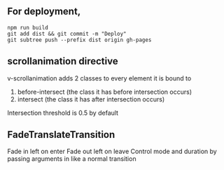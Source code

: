 ## For deployment,
```
npm run build
git add dist && git commit -m "Deploy"
git subtree push --prefix dist origin gh-pages
```

## scrollanimation directive

v-scrollanimation adds 2 classes to every element it is bound to
1. before-intersect (the class it has before intersection occurs)
2. intersect (the class it has after intersection occurs)

Intersection threshold is 0.5 by default

## FadeTranslateTransition

Fade in left on enter
Fade out left on leave
Control mode and duration by passing arguments in like a normal transition

<FadeTranslateTransition duration='0.2s' mode='out-in'>
